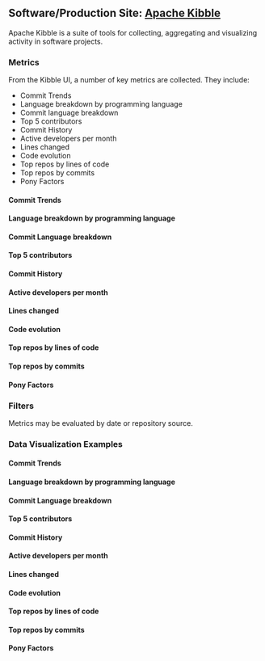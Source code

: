 ## Software/Production Site: [Apache Kibble](https://github.com/apache/kibble)

Apache Kibble is a suite of tools for collecting, aggregating and visualizing activity in software projects.

### Metrics

From the Kibble UI, a number of key metrics are collected. They include:
* Commit Trends
* Language breakdown by programming language
* Commit language breakdown 
* Top 5 contributors
* Commit History
* Active developers per month
* Lines changed
* Code evolution
* Top repos by lines of code
* Top repos by commits
* Pony Factors

#### Commit Trends

#### Language breakdown by programming language

#### Commit Language breakdown 

#### Top 5 contributors

#### Commit History

#### Active developers per month

#### Lines changed

#### Code evolution

#### Top repos by lines of code

#### Top repos by commits

#### Pony Factors 

### Filters

Metrics may be evaluated by date or repository source. 

### Data Visualization Examples
#### Commit Trends

#### Language breakdown by programming language

#### Commit Language breakdown 

#### Top 5 contributors

#### Commit History

#### Active developers per month

#### Lines changed

#### Code evolution

#### Top repos by lines of code

#### Top repos by commits

#### Pony Factors 

